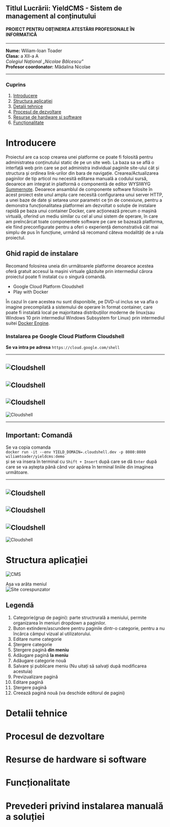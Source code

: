 
## **Titlul Lucrării:** YieldCMS - Sistem de management al conținutului  
#### PROIECT PENTRU OBŢINEREA ATESTĂRII PROFESIONALE ÎN INFORMATICĂ   
---  

**Nume:** Wiliam-Ioan Toader  
**Clasa:** a XII-a A  
*Colegiul Național „Nicolae Bălcescu”*  
**Profesor coordonator:** Mădalina Nicolae  

---  

### Cuprins  

1. [Introducere](#Introducere)  
2. [Structura aplicației](#Structura-aplicației)  
3. [Detalii tehnice](#Detalii-tehnice)  
4. [Procesul de dezvoltare](#Procesul-de-dezvoltare)  
5. [Resurse de hardware si software](#Resurse-de-hardware-si-software)  
6. [Funcționalitate](#Funcționalitate)  


# Introducere  
Proiectul are ca scop crearea unei platforme ce poate fi folosită pentru administratea conținutului static de pe un site web. La baza sa se află o interfață web prin care se pot administra individual paginile site-ului cât și structura și ordinea link-urilor din bara de navigație. Crearea/Actualizarea paginilor de tip articol nu necesită editarea manuală a codului sursă, deoarece am integrat in platformă o componentă de editor WYSIWYG [Summernote](https://summernote.org/). Deoarece ansamblul de componente software folosite în acest proiect este unul amplu care necesită configurarea unui server HTTP, a unei baze de date și setarea unor parametri ce țin de conexiune, pentru a demonstra funcționalitatea platformei am dezvoltat o soluție de instalare rapidă pe baza unui container Docker, care acționează precum o mașină virtuală, oferind un mediu similar cu cel al unui sistem de operare, în care am preîncărcat toate componentele software pe care se bazează platforma, ele fiind preconfigurate pentru a oferi o experiență demonstrativă cât mai simplu de pus în funcțiune, urmând să recomand câteva modalități de a rula proiectul.  
  
## Ghid rapid de instalare  
Recomand folosirea uneia din următoarele platforme deoarece acestea oferă gratuit accesul la mașini virtuale găzduite prin intermediul cărora proiectul poate fi instalat cu o singură comandă.  
- Google Cloud Platform Cloudshell  
- Play with Docker  

În cazul în care acestea nu sunt disponibile, pe DVD-ul inclus se va afla o imagine precompilată a sistemului de operare în format container, care poate fi instalată local pe majoritatea distribuțiilor moderne de linux(sau Windows 10 prin intermediul Windows Subsystem for Linux) prin intermediul suitei [Docker Engine](https://docs.docker.com/engine/install/).  
  
### Instalarea pe Google Cloud Platform Cloudshell  
**Se va intra pe adresa** `https://cloud.google.com/shell`  

---  
![Cloudshell](cloudshell-screenshots/cs.png)  
---  
![Cloudshell](cloudshell-screenshots/1.PNG)  
---  
![Cloudshell](cloudshell-screenshots/2.PNG)  
---  
![Cloudshell](cloudshell-screenshots/3.PNG)  
  
---  
  
## Important: Comandă
  
Se va copia comanda  
`docker run -it --env YIELD_DOMAIN=.cloudshell.dev -p 8080:8080 wiliamtoader/yieldcms:demo`  
și se va insera în terminal cu `Shift + Insert` după care se dă `Enter` după care se va aștepta până când vor apărea în terminal liniile din imaginea următoare.
  
---  
  
![Cloudshell](cloudshell-screenshots/4.png)  
---  
![Cloudshell](cloudshell-screenshots/5.png)  
---  
![Cloudshell](cloudshell-screenshots/6.png)  
---  
![Cloudshell](cloudshell-screenshots/7.png)  

# Structura aplicației  
  
![CMS](tutorial/main2.png)  
  
Așa va arăta meniul  
![Site corespunzator](tutorial/SITE.png)
  
## Legendă  
1. Categorie(grup de pagini): parte structrurală a meniului, permite organizarea în meniuri dropdown a paginilor.
2. Buton extindere/ascundere pentru paginile dintr-o categorie, pentru a nu încărca câmpul vizual al utilizatorului.
3. Editare nume categorie
4. Ștergere categorie
5. Ștergere pagină **din meniu**
6. Adăugare pagină **la meniu**
7. Adăugare categorie nouă
8. Salvare și publicare meniu (Nu uitați să salvați după modificarea acestuia)
9. Previzualizare pagină
10. Editare pagină
11. Ștergere pagină
12. Creează pagină nouă (va deschide editorul de pagini)

# Detalii tehnice  

# Procesul de dezvoltare  

# Resurse de hardware si software  

# Funcționalitate  

# Prevederi privind instalarea manuală a soluției  
